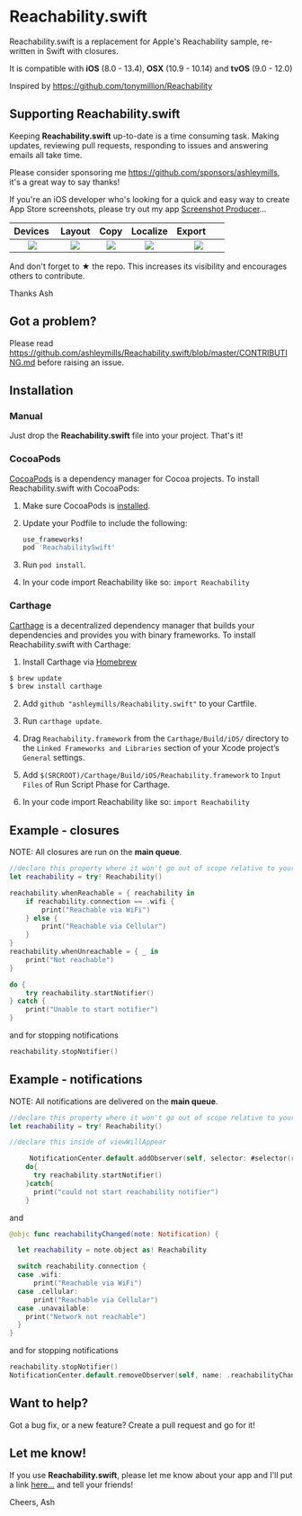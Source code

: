 # Reachability.swift

Reachability.swift is a replacement for Apple's Reachability sample, re-written in Swift with closures.

It is compatible with **iOS** (8.0 - 13.4), **OSX** (10.9 - 10.14) and **tvOS** (9.0 - 12.0)

Inspired by https://github.com/tonymillion/Reachability

## Supporting **Reachability.swift**
Keeping **Reachability.swift** up-to-date is a time consuming task. Making updates, reviewing pull requests, responding to issues and answering emails all take time. 

Please consider sponsoring me https://github.com/sponsors/ashleymills, it's a great way to say thanks!

If you're an iOS developer who's looking for a quick and easy way to create App Store screenshots, please try out my app [Screenshot Producer](https://itunes.apple.com/app/apple-store/id1252374855?pt=215893&ct=reachability&mt=8)…

 Devices | Layout | Copy | Localize | Export      
:------:|:------:|:------:|:------:|:------:
![](http://is2.mzstatic.com/image/thumb/Purple118/v4/64/af/55/64af55bc-2ef0-691c-f5f3-4963685f7f63/source/552x414bb.jpg) |  ![](http://is4.mzstatic.com/image/thumb/Purple128/v4/fb/4c/bd/fb4cbd2f-dd04-22ba-4fdf-5ac652693fb8/source/552x414bb.jpg) |  ![](http://is1.mzstatic.com/image/thumb/Purple118/v4/5a/4f/cf/5a4fcfdf-ca04-0307-9f2e-83178e8ad90d/source/552x414bb.jpg) |  ![](http://is4.mzstatic.com/image/thumb/Purple128/v4/17/ea/56/17ea562e-e045-96e7-fcac-cfaaf4f499fd/source/552x414bb.jpg) |  ![](http://is4.mzstatic.com/image/thumb/Purple118/v4/59/9e/dd/599edd50-f05c-f413-8e88-e614731fd828/source/552x414bb.jpg)

And don't forget to **★** the repo. This increases its visibility and encourages others to contribute.

Thanks
Ash


## Got a problem?

Please read https://github.com/ashleymills/Reachability.swift/blob/master/CONTRIBUTING.md before raising an issue.

## Installation
### Manual
Just drop the **Reachability.swift** file into your project. That's it!

### CocoaPods
[CocoaPods][] is a dependency manager for Cocoa projects. To install Reachability.swift with CocoaPods:

 1. Make sure CocoaPods is [installed][CocoaPods Installation].

 2. Update your Podfile to include the following:

    ``` ruby
    use_frameworks!
    pod 'ReachabilitySwift'
    ```

 3. Run `pod install`.

[CocoaPods]: https://cocoapods.org
[CocoaPods Installation]: https://guides.cocoapods.org/using/getting-started.html#getting-started
 
 4. In your code import Reachability like so:
   `import Reachability`

### Carthage
[Carthage][] is a decentralized dependency manager that builds your dependencies and provides you with binary frameworks.
To install Reachability.swift with Carthage:

1. Install Carthage via [Homebrew][]
  ```bash
  $ brew update
  $ brew install carthage
  ```

2. Add `github "ashleymills/Reachability.swift"` to your Cartfile.

3. Run `carthage update`.

4. Drag `Reachability.framework` from the `Carthage/Build/iOS/` directory to the `Linked Frameworks and Libraries` section of your Xcode project’s `General` settings.

5. Add `$(SRCROOT)/Carthage/Build/iOS/Reachability.framework` to `Input Files` of Run Script Phase for Carthage.

6. In your code import Reachability like so:
`import Reachability`


[Carthage]: https://github.com/Carthage/Carthage
[Homebrew]: http://brew.sh
[Photo Flipper]: https://itunes.apple.com/app/apple-store/id749627884?pt=215893&ct=GitHubReachability&mt=8

## Example - closures

NOTE: All closures are run on the **main queue**.

```swift
//declare this property where it won't go out of scope relative to your listener
let reachability = try! Reachability()

reachability.whenReachable = { reachability in
    if reachability.connection == .wifi {
        print("Reachable via WiFi")
    } else {
        print("Reachable via Cellular")
    }
}
reachability.whenUnreachable = { _ in
    print("Not reachable")
}

do {
    try reachability.startNotifier()
} catch {
    print("Unable to start notifier")
}
```

and for stopping notifications

```swift
reachability.stopNotifier()
```

## Example - notifications

NOTE: All notifications are delivered on the **main queue**.

```swift
//declare this property where it won't go out of scope relative to your listener
let reachability = try! Reachability()

//declare this inside of viewWillAppear

     NotificationCenter.default.addObserver(self, selector: #selector(reachabilityChanged(note:)), name: .reachabilityChanged, object: reachability)
    do{
      try reachability.startNotifier()
    }catch{
      print("could not start reachability notifier")
    }
```

and

```swift
@objc func reachabilityChanged(note: Notification) {

  let reachability = note.object as! Reachability

  switch reachability.connection {
  case .wifi:
      print("Reachable via WiFi")
  case .cellular:
      print("Reachable via Cellular")
  case .unavailable:
    print("Network not reachable")
  }
}
```

and for stopping notifications

```swift
reachability.stopNotifier()
NotificationCenter.default.removeObserver(self, name: .reachabilityChanged, object: reachability)
```

## Want to help?

Got a bug fix, or a new feature? Create a pull request and go for it!

## Let me know!

If you use **Reachability.swift**, please let me know about your app and I'll put a link [here…](https://github.com/ashleymills/Reachability.swift/wiki/Apps-using-Reachability.swift) and tell your friends!

Cheers,
Ash
